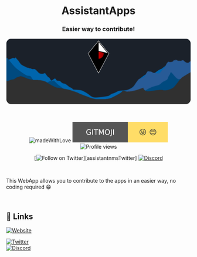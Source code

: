 <div align="center">
  
  # AssistantApps
  ### Easier way to contribute!
  ![header](https://github.com/AssistantNMS/.github/blob/main/img/animatedBannerV2.svg?raw=true)
  
  <br />
  
  ![madeWithLove](./.github/img/made-with-love.svg)
  ![gitmoji](https://github.com/AssistantNMS/.github/blob/main/badge/gitmoji.svg?raw=true)<br />
  ![Profile views](https://komarev.com/ghpvc/?username=AssistantApps&color=green&style=for-the-badge)

  [![Follow on Twitter](https://img.shields.io/twitter/follow/AssistantApps?color=%231d9bf0&style=for-the-badge)][assistantnmsTwitter]
  [![Discord](https://img.shields.io/discord/625007826913198080?style=for-the-badge)][discord]
  
  <br /> 
</div>

This WebApp allows you to contribute to the apps in an easier way, no coding required 😁

<br />

## 🔗 Links
[![Website](https://img.shields.io/badge/Website-nmsassistant.com-blue?color=7986cc&style=for-the-badge)][assistantAppsWebsite]

[![Twitter](https://img.shields.io/badge/Twitter-@AssistantNMS-blue?color=1DA1F2&style=for-the-badge)][assistantAppsTwitter] <br />
[![Discord](https://img.shields.io/badge/Discord-AssistantApps-blue?color=5865F2&style=for-the-badge)][discord] <br />



<!-- Links used in the page -->

[kurtGithub]: https://github.com/Khaoz-Topsy?ref=AssistantAppsGithubTools
[assistantAppsTools]: https://tools.assistantapps.com?ref=AssistantAppsGithubTools
[assistantAppsWebsite]: https://assistantapps.com?ref=AssistantAppsGithubTools
[assistantAppsTwitter]: https://twitter.com/AssistantApps?ref=AssistantAppsGithubTools
[discord]: https://assistantapps.com/discord?ref=AssistantAppsGithubTools


